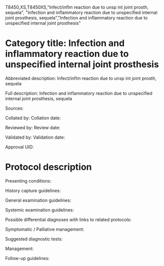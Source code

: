 T8450,XS,T8450XS,"Infect/inflm reaction due to unsp int joint prosth, sequela", "Infection and inflammatory reaction due to unspecified internal joint prosthesis, sequela","Infection and inflammatory reaction due to unspecified internal joint prosthesis"
# Category title: Infection and inflammatory reaction due to unspecified internal joint prosthesis

Abbreviated description: Infect/inflm reaction due to unsp int joint prosth, sequela

Full description: Infection and inflammatory reaction due to unspecified internal joint prosthesis, sequela

Sources:

Collated by:
Collation date:

Reviewed by:
Review date:

Validated by:
Validation date:

Approval UID:

# Protocol description

Presenting conditions:

History capture guidelines:

General examination guidelines:

Systemic examination guidelines:

Possible differential diagnoses with links to related protocols:

Symptomatic / Palliative management:

Suggested diagnostic tests:

Management:

Follow-up guidelines:
